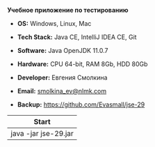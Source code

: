 **Учебное приложение по тестированию**

- **OS:** Windows, Linux, Mac 
- **Tech Stack:** Java CE, IntelliJ IDEA CE, Git 
- **Software:** Java OpenJDK 11.0.7
- **Hardware:** CPU 64-bit, RAM 8Gb, HDD 80Gb

- **Developer:** Евгения Смолкина
- **Email:** smolkina_ev@nlmk.com
- **Backup:** https://github.com/Evasmall/jse-29

| Start |
| ------ |
| java -jar jse-29.jar |